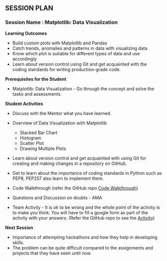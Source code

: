 
## SESSION PLAN

### **Session Name** : Matplotlib: Data Visualization


**Learning Outcomes** 

- Build custom plots with Matplotlib and Pandas
- Catch trends, anomalies and patterns in data with visualizing data
- Know which plot is suitable for different types of data and use accordingly
- Learn about version control using Git and get acquainted with the coding standards for writing production-grade code.

**Prerequisites for the Student**

- Matplotlib: Data Visualization - Go through the concept and solve the tasks and assessments.


**Student Activities**


- Discuss with the Mentor what you have learned.

- Overview of Data Visualization with Matplotlib
  - Stacked Bar Chart
  - Histogram
  - Scatter Plot
  - Drawing Multiple Plots
- Learn about version control and get acquainted with using Git for creating and making changes in a repository on GitHub.
- Get to learn about the importance of coding standards in Python such as PEP8, PEP257 also learn to implement them.

- Code Walkthrough (refer the GitHub repo [Code Walkthrough](https://github.com/commit-live-students/GLabs_DSMX/tree/master/Sprint%203%20Data%20Visualization%20and%20Guided%20Hackathon/3.1%20-%20Data%20Visualization%20with%20Matplotlib/Code%20Walkthrough))
- Questions and Discussion on doubts - AMA
- Team Activity - It is ok to be wrong and the whole point of the activity is to make you think. You will have to fill a google form as part of the activity with your answers. (Refer the GitHub repo to see the [Activity](https://github.com/commit-live-students/GLabs_DSMX/blob/master/Sprint%203%20Data%20Visualization%20and%20Guided%20Hackathon/3.1%20-%20Data%20Visualization%20with%20Matplotlib/Activity/Activity%20-%20Extracting%20Insights%20from%20Graphs.md))


**Next Session**

- Importance of attempting hackathons and how they help in developing skills.
- The problem can be quite difficult compared to the assignments and projects that they have seen until now.

